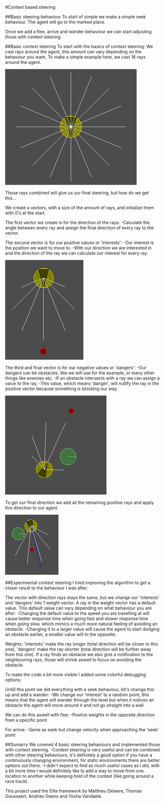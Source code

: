 #Context based steering

##Basic steering behaviour
To start of simple we make a simple seek behaviour.
The agent will go to the marked place.

Once we add a flee, arrive and wander behaviour we can start adjusting those with context steering.

##Basic context steering
To start with the basics of context steering:
We cast rays around the agent, this amount can vary depending on the behaviour you want.
To make a simple example here, we cast 16 rays around the agent.

![ALT_TEXT](Screenshots/Agent_16Rays.png?raw=true "Agent_16Rays")

Those rays combined will give us our final steering, but how do we get this...

We create a vectors, with a size of the amount of rays, and initialize them with 0's at the start.

The first vector we create is for the direction of the rays:
-Calculate the angle between every ray and assign the final direction of every ray to the vector.

The second vector is for our positive values or 'interests':
-Our interest is the position we want to move to.
-With our direction we are interested in and the direction of the ray we can calculate our interest for every ray.

![ALT_TEXT](Screenshots/Agent_PosRays.png?raw=true "Agent_PosRays")

The third and final vector is for our negative values or 'dangers':
-Our dangers can be obstacles, like we will use for the example, or many other things like enemies etc.
-If an obstacle intersects with a ray we can assign a value to the ray.
-This value, which means 'danger', will nullify the ray in the positive vector because something is blocking our way.

![ALT_TEXT](Screenshots/Agent_NegRays.png?raw=true "Agent_NegRays")

To get our final direction we add all the remaining positive rays and apply this direction to our agent.

![ALT_TEXT](Screenshots/Agent_FinalDirection.png?raw=true "Agent_FinalDirection")

##Experimental context steering
I tried improving the algorithm to get a closer result to the behaviour I was after.

The vector with direction rays stays the same, but we change our 'interests' and 'dangers' into 1 weight vector.
A ray in the weight vector has a default value. This default value can vary depending on what behaviour you are after:
-Changing the default value to the speed you are travelling at will cause better response time when going fast and slower response time when going slow, which mimics a much more natural feeling of avoiding an obstacle.
-Changing it to a larger value will cause the agent to start dodging an obstacle earlier, a smaller value will to the opposite.

Weights: 'interests' make the ray longer (total direction will be closer to this one), 'dangers' make the ray shorter (total direction will be further away from this one).
If a ray finds an obstacle we also give a notification to the neighbouring rays, those will shrink aswell to focus on avoiding the obstacle.

To make the code a bit more visible I added some colorful debugging options:

Untill this point we did everything with a seek behaviour, let's change this up and add a wander:
-We change our 'interest' to a random point, this means that the agent will wander through the level but when it notices an obstacle the agent will move around it and not go straight into a wall.

We can do this aswell with flee:
-Positve weights in the opposite direction from a specific point

For arrive:
-Same as seek but change velocity when approaching the 'seek' point

##Sumarry
We covered 4 basic steering behaviours and implemented those with context steering.
-Context steering is very useful and can be combined with other steering behaviours, it's definitely a good option if you have a continuously changing environment, for static environments there are better options out there.
-I didn't expect to find as much useful cases as I did, with a bit more time I would definitely like to add a way to move from one location to another while keeping hold of the context (like going around a race track).


This project used the Elite framework by Matthieu Delaere, Thomas Goussaert, Andries Geens and Yosha Vandaele.
